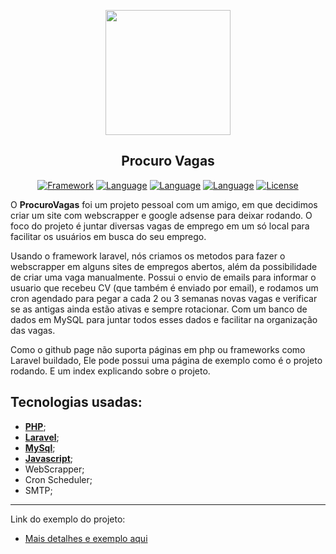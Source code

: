 <p align="center"><a href="https://getteli.github.io/procurovagas/" target="_blank"><img src="https://getteli.github.io/procurovagas/src/midia/logo_AIA.png" width="200"></a></p>

<h2 align="center">
    <b>Procuro Vagas</b>
</h2>

<p align="center">
    <a href="#"><img src="https://img.shields.io/badge/framework-Laravel-%23ff2d20" alt="Framework"></a>
    <a href="#"><img src="https://img.shields.io/badge/language-PHP-%237175aa" alt="Language"></a>
    <a href="#"><img src="https://img.shields.io/badge/language-MySQL-%237175aa" alt="Language"></a>
    <a href="#"><img src="https://img.shields.io/badge/language-JS-%23f7df1e" alt="Language"></a>
    <a href="#"><img src="https://img.shields.io/badge/license-MIT-green" alt="License"></a>
</p>

<p>
    O <b>ProcuroVagas</b> foi um projeto pessoal com um amigo, em que decidimos criar um site com webscrapper e google adsense para deixar rodando. O foco do projeto é juntar diversas vagas de emprego em um só local para facilitar os usuários em busca do seu emprego.
</p>
<p>
    Usando o framework laravel, nós criamos os metodos para fazer o webscrapper em alguns sites de empregos abertos, além da possibilidade de criar uma vaga manualmente. Possui o envio de emails para informar o usuario que recebeu CV (que também é enviado por email), e rodamos um cron agendado para pegar a cada 2 ou 3 semanas novas vagas e verificar se as antigas ainda estão ativas e sempre rotacionar. Com um banco de dados em MySQL para juntar todos esses dados e facilitar na organização das vagas.
</p>

<p>
    Como o github page não suporta páginas em php ou frameworks como Laravel buildado, Ele pode possui uma página de exemplo como é o projeto rodando. E um index explicando sobre o projeto.
</p>

## Tecnologias usadas:
- **[PHP](https://www.php.net/)**;
- **[Laravel](https://laravel.com/)**;
- **[MySql](https://www.mysql.com/)**;
- **[Javascript](https://developer.mozilla.org/pt-BR/docs/Web/JavaScript)**;
- WebScrapper;
- Cron Scheduler;
- SMTP;

<hr>
Link do exemplo do projeto: 

- [Mais detalhes e exemplo aqui](https://getteli.github.io/procurovagas/)